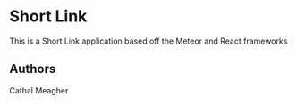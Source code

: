 # Short Link
This is a Short Link application based off the Meteor and React frameworks

## Authors
Cathal Meagher

